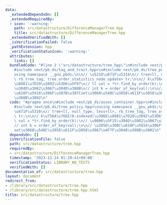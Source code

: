 ```yaml
---
data:
  _extendedDependsOn: []
  _extendedRequiredBy:
  - icon: ':warning:'
    path: src/datastructure/DifferenceManagerTree.hpp
    title: src/datastructure/DifferenceManagerTree.hpp
  _extendedVerifiedWith: []
  _isVerificationFailed: false
  _pathExtension: hpp
  _verificationStatusIcon: ':warning:'
  attributes:
    links: []
  bundledCode: "#line 2 \"src/datastructure/tree.hpp\"\n#include <ext/pb_ds/assoc_container.hpp>\n\
    #include <ext/pb_ds/tag_and_trait.hpp>\n#include <ext/pb_ds/tree_policy.hpp>\n\
    using namespace __gnu_pbds;\n\n// \u521D\u671F\u5316\n// tree<ll, null_type, less<ll>,\
    \ rb_tree_tag, tree_order_statistics_node_update> tr;\n\n// k\u756A\u76EE(0-indexed)\u306E\
    \u8981\u7D20\u3092\u53D6\u5F97\n// ll val = *tr.find_by_order(k);\n// \u9006\u5F15\
    \u304D\u3082\u3067\u304D\u308B\n// int k = order_of_key(val);\n\n// \u305D\u308C\
    \u610F\u5916\u306F\u307B\u307Cset\u3068\u540C\u3058\u611F\u3058\u3067\u4F7F\u3048\
    \u308B\u3002\n"
  code: "#pragma once\n#include <ext/pb_ds/assoc_container.hpp>\n#include <ext/pb_ds/tag_and_trait.hpp>\n\
    #include <ext/pb_ds/tree_policy.hpp>\nusing namespace __gnu_pbds;\n\n// \u521D\
    \u671F\u5316\n// tree<ll, null_type, less<ll>, rb_tree_tag, tree_order_statistics_node_update>\
    \ tr;\n\n// k\u756A\u76EE(0-indexed)\u306E\u8981\u7D20\u3092\u53D6\u5F97\n// ll\
    \ val = *tr.find_by_order(k);\n// \u9006\u5F15\u304D\u3082\u3067\u304D\u308B\n\
    // int k = order_of_key(val);\n\n// \u305D\u308C\u610F\u5916\u306F\u307B\u307C\
    set\u3068\u540C\u3058\u611F\u3058\u3067\u4F7F\u3048\u308B\u3002\n"
  dependsOn: []
  isVerificationFile: false
  path: src/datastructure/tree.hpp
  requiredBy:
  - src/datastructure/DifferenceManagerTree.hpp
  timestamp: '2023-12-14 01:20:41+09:00'
  verificationStatus: LIBRARY_NO_TESTS
  verifiedWith: []
documentation_of: src/datastructure/tree.hpp
layout: document
redirect_from:
- /library/src/datastructure/tree.hpp
- /library/src/datastructure/tree.hpp.html
title: src/datastructure/tree.hpp
---
```

